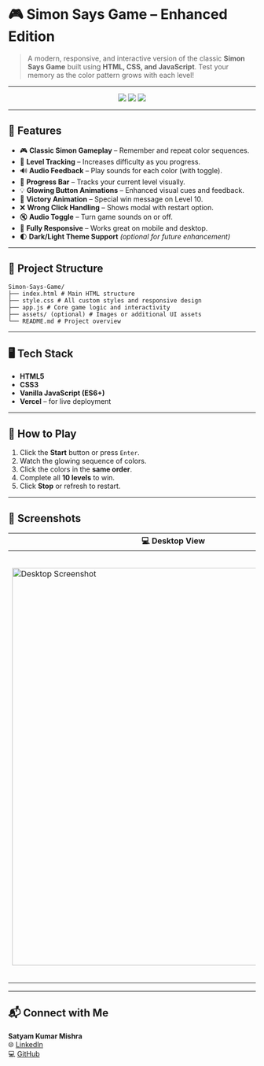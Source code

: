 # 🎮 Simon Says Game – Enhanced Edition

> A modern, responsive, and interactive version of the classic **Simon Says Game** built using **HTML, CSS, and JavaScript**. Test your memory as the color pattern grows with each level!

---

<p align="center">
  <a href="https://simon-says-game-advance.vercel.app/" target="_blank"><img src="https://img.shields.io/badge/🔴 Live-Demo-green?style=for-the-badge" /></a>
  <a href="https://github.com/Satyam6201/Simon-Says-Game" target="_blank"><img src="https://img.shields.io/badge/💻 Source-Code-blue?style=for-the-badge" /></a>
  <a href="https://www.linkedin.com/in/satyam-kumar-mishra-9bb980291/" target="_blank"><img src="https://img.shields.io/badge/📇 Connect-LinkedIn-0A66C2?style=for-the-badge&logo=linkedin" /></a>
</p>

---

## 🚀 Features

- 🎮 **Classic Simon Gameplay** – Remember and repeat color sequences.
- 🧠 **Level Tracking** – Increases difficulty as you progress.
- 🔊 **Audio Feedback** – Play sounds for each color (with toggle).
- 📶 **Progress Bar** – Tracks your current level visually.
- 💡 **Glowing Button Animations** – Enhanced visual cues and feedback.
- 🎉 **Victory Animation** – Special win message on Level 10.
- ❌ **Wrong Click Handling** – Shows modal with restart option.
- 🔇 **Audio Toggle** – Turn game sounds on or off.
- 📱 **Fully Responsive** – Works great on mobile and desktop.
- 🌓 **Dark/Light Theme Support** *(optional for future enhancement)*

---

## 📂 Project Structure

```
Simon-Says-Game/
├── index.html # Main HTML structure
├── style.css # All custom styles and responsive design
├── app.js # Core game logic and interactivity
├── assets/ (optional) # Images or additional UI assets
└── README.md # Project overview
```
---

## 🖥️ Tech Stack

- **HTML5**
- **CSS3**
- **Vanilla JavaScript (ES6+)**
- **Vercel** – for live deployment

---

## 🎯 How to Play

1. Click the **Start** button or press `Enter`.
2. Watch the glowing sequence of colors.
3. Click the colors in the **same order**.
4. Complete all **10 levels** to win.
5. Click **Stop** or refresh to restart.

---

## 📸 Screenshots

| 💻 Desktop View | 📱 Mobile View |
|----------------|----------------|
| <img width="656" height="808" alt="Desktop Screenshot" src="https://github.com/user-attachments/assets/108b844b-d67b-4b47-b088-4f89d499e2e1" /> | <img width="791" height="871" alt="Mobile Screenshot" src="https://github.com/user-attachments/assets/ff4de14f-3898-4979-a6b0-f07194f1bad2" /> |

---

## 📬 Connect with Me

**Satyam Kumar Mishra**  
🌐 [LinkedIn](https://www.linkedin.com/in/satyam-kumar-mishra-9bb980291/)  
💻 [GitHub](https://github.com/Satyam6201)
